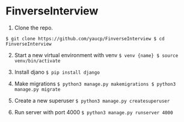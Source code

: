 # FinverseInterview

1. Clone the repo. 

`$ git clone https://github.com/yaucp/FinverseInterview
$ cd FinverseInterview`

2. Start a new virtual environment with venv
`$ venv {name}
$ source venv/bin/activate`

3. Install djano
`$ pip install django`

4. Make migrations
`$ python3 manage.py makemigrations
$ python3 manage.py migrate`

5. Create a new superuser
`$ python3 manage.py createsuperuser`

6. Run server with port 4000
`$ python3 manage.py runserver 4000`
